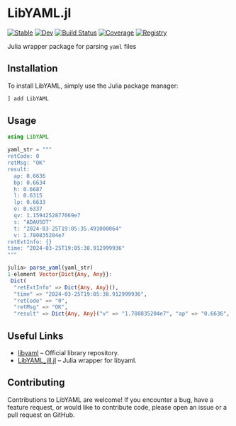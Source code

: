 # LibYAML.jl 

[![Stable](https://img.shields.io/badge/docs-stable-blue.svg)](https://Kriolannd.github.io/LibYAML.jl/stable/)
[![Dev](https://img.shields.io/badge/docs-dev-blue.svg)](https://Kriolannd.github.io/LibYAML.jl/dev/)
[![Build Status](https://github.com/Kriolannd/LibYAML.jl/actions/workflows/CI.yml/badge.svg?branch=master)](https://github.com/Kriolannd/LibYAML.jl/actions/workflows/CI.yml?query=branch%3Amaster)
[![Coverage](https://codecov.io/gh/Kriolannd/LibYAML.jl/branch/master/graph/badge.svg)](https://codecov.io/gh/Kriolannd/LibYAML.jl)
[![Registry](https://img.shields.io/badge/registry-General-4063d8)](https://github.com/JuliaRegistries/General)

Julia wrapper package for parsing `yaml` files

## Installation

To install LibYAML, simply use the Julia package manager:

```julia
] add LibYAML
```

## Usage
```julia
using LibYAML

yaml_str = """
retCode: 0
retMsg: "OK"
result:
  ap: 0.6636
  bp: 0.6634
  h: 0.6687
  l: 0.6315
  lp: 0.6633
  o: 0.6337
  qv: 1.1594252877069e7
  s: "ADAUSDT"
  t: "2024-03-25T19:05:35.491000064"
  v: 1.780835204e7
retExtInfo: {}
time: "2024-03-25T19:05:38.912999936"
"""

julia> parse_yaml(yaml_str)
1-element Vector{Dict{Any, Any}}:
 Dict(
  "retExtInfo" => Dict{Any, Any}(),
  "time" => "2024-03-25T19:05:38.912999936",
  "retCode" => "0",
  "retMsg" => "OK",
  "result" => Dict{Any, Any}("v" => "1.780835204e7", "ap" => "0.6636", "o" => "0.6337", "t" => "2024-03-25T19:05:35.491000064", "qv" => "1.1594252877069e7", "bp" => "0.6634", "l" => "0.6315", "lp" => "0.6633", "h" => "0.6687", "s" => "ADAUSDT"…))
```

## Useful Links

- [libyaml](https://github.com/yaml/libyaml) – Official library repository.  
- [LibYAML_jll.jl](https://github.com/JuliaBinaryWrappers/LibYAML_jll.jl) – Julia wrapper for libyaml.

## Contributing

Contributions to LibYAML are welcome! If you encounter a bug, have a feature request, or would like to contribute code, please open an issue or a pull request on GitHub.

